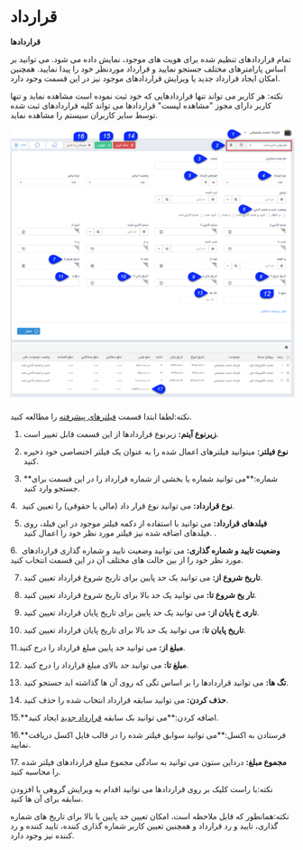 # قرارداد    

**قراردادها**

تمام قراردادهای تنظیم شده برای هویت های موجود، نمایش داده می شود. می توانید بر اساس پارامترهای مختلف جستجو نمایید و قرارداد موردنظر خود را پیدا نمایید. همچنین امکان ایجاد قرارداد جدید یا ویرایش قراردادهای موجود نیز در این قسمت وجود دارد.

نکته: هر کاربر می تواند تنها قراردادهایی که خود ثبت نموده است مشاهده نماید و تنها کاربر دارای مجوز "مشاهده لیست" قراردادها می تواند کلیه قراردادهای ثبت شده توسط سایر کاربران سیستم را مشاهده نماید.

![](Transactions/ContractsList2.png) 

نکته:لطفا ابتدا قسمت [فیلترهای پیشرفته](../../PayamGostarSyncBank/JobsForFirst/Background/AdvancedFilters.md)  را مطالعه کنید.  

1. **زیرنوع آیتم:** زیرنوع قراردادها از این قسمت قابل تغییر است.

2.  **نوع فیلتر:** میتوانید فیلترهای اعمال شده را به عنوان یک فیلتر اختصاصی خود ذخیره کنید.

3.  **شماره:**می توانید شماره یا بخشی از شماره قرارداد را در این قسمت برای جستجو وارد کنید.

4.  **نوع قرارداد:** می توانید نوع قرار داد (مالی یا حقوقی) را تعیین کنید.

5. **فیلدهای قرارداد:** می توانید با استفاده از دکمه فیلتر موجود در این فیلد، روی فیلدهای اضافه شده نیز فیلتر مورد نظر خود را اعمال کنید. .

6.  **وضعیت تایید و شماره گذاری:**  می توانید وضعیت تایید و شماره گذاری قراردادهای مورد نظر خود را از بین حالت های مختلف آن در این قسمت انتخاب کنید.

7. **تاریخ شروع از:** می توانید یک حد پایین برای تاریخ شروع قرارداد تعیین کنید.

8. **تار یخ شروع تا:** می توانید یک حد بالا برای تاریخ شروع قرارداد تعیین کنید.

9.  **تاری خ پایان از:** می توانید یک حد پایین برای تاریخ پایان قرارداد تعیین کنید.

10. **تاریخ پایان تا:** می توانید یک حد بالا برای تاریخ پایان قرارداد تعیین کنید.

11.**مبلغ از:** می توانید حد پایین مبلغ قرارداد را درج کنید.

12.  **مبلغ تا:** می توانید حد بالای مبلغ قرارداد را درج کنید.

13. **تگ ها:** می توانید قراردادها را بر اساس تگی که روی آن ها گذاشته اید جستجو کنید.

14. **حذف کردن:** می توانید سابقه قرارداد انتخاب شده را حذف کنید.

15.**اضافه کردن:**می توانید بک سابقه [قرارداد جدید](../../PayamGostarSyncBank/JobsForFirst/Contract/Newcontract.md) ایجاد کنید.

16.**فرستادن به اکسل:**می توانید سوابق فیلتر شده را در قالب فایل اکسل دریافت نمایید.

17\. **مجموع مبلغ:** درداین ستون می توانید به سادگی مجموع مبلغ قراردادهای فیلتر شده را محاسبه کنید.

نکته:با راست کلیک بر روی قراردادها می توانید اقدام به ویرایش گروهی یا افزودن سابقه برای آن ها کنید.

نکته:همانطور که قابل ملاحظه است، امکان تعیین حد پایین یا بالا برای تاریخ های شماره گذاری، تایید و رد قرارداد و همچنین تعیین کاربر شماره گذاری کننده، تایید کننده و رد کننده نیز وجود دارد.